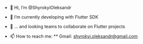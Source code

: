 - 👋 Hi, I’m @ShyrokyiOleksandr

- 🌱 I’m currently developing with Flutter SDK
- 💞️ ... and looking teams to collaborate on Flutter projects
- 📫 How to reach me: 
** Gmail: shyrokyi.oleksandr@gmail.com

<!---
ShyrokyiOleksandr/ShyrokyiOleksandr is a ✨ special ✨ repository because its `README.md` (this file) appears on your GitHub profile.
You can click the Preview link to take a look at your changes.
--->
